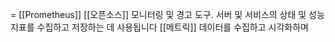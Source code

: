 = [[Prometheus]]
[[오픈소스]] 모니터링 및 경고 도구.
서버 및 서비스의 상태 및 성능 지표를 수집하고 저장하는 데 사용됩니다
[[메트릭]] 데이터를 수집하고 시각화하며








